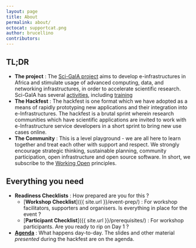 ```yaml
---
layout: page
title: About
permalink: about/
octocat: supportcat.png
author: brucellino
contributors:
---
```


## TL;DR

  * **The project** : The [Sci-GaIA project](http://www.sci-gaia.eu) aims to develop e-infrastructures in Africa and stimulate usage of advanced computing, data, and networking infrastructures, in order to accelerate scientific research. Sci-GaIA has several [activities](http://www.sci-gaia.eu/project-activities/), including [training](http://www.sci-gaia.eu/project-activities/training/)
  * **The Hackfest** : The hackfest is one format which we have adopted as a means of rapidly prototyping new applications and their integration into e-Infrastructures. The hackfest is a brutal sprint wherein research communities which have scientific applications are invited to work with e-Infrastructure service developers in a short sprint to bring new use cases online.
  * **The Community** : This is a level playground - we are all here to learn together and treat each other with support and respect. We strongly encourage strategic thinking, sustainable planning, community participation, open infrastructure and open source software. In short, we subscribe to the [Working Open](http://mozillascience.github.io/working-open-workshop/index.html) principles.

## Everything you need

  * **Readiness Checklists** : How prepared are you for this ?
    * [**Workshop Checklist**]({{ site.url }}/event-prep/) : For workshop facilitators, supporters and organisers. Is everything in place for the event ?
    * [**Participant Checklist**]({{ site.url }}/prerequisites/) : For workshop participants. Are you ready to rip on Day 1 ?
  * [**Agenda**](http://agenda.ct.infn.it/e/wacren-hackfest) : What happens day-to-day. The slides and other material _presented_ during the hackfest are on the agenda.
